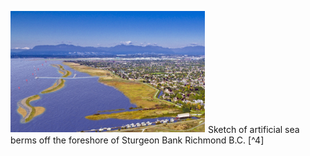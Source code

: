 ![image](./Figure3.png)
Sketch of artificial sea berms off the foreshore of Sturgeon Bank Richmond B.C. [^4]